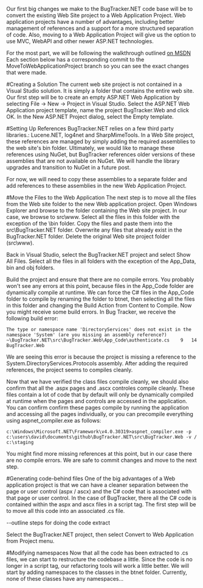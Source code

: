 Our first big changes we make to the BugTracker.NET code base will be to convert the existing Web Site project to a Web Application Project. Web application projects have a number of advantages, including better management of references and a support for a more structured separation of code. Also, moving to a Web Application Project will give us the option to use MVC, WebAPI and other newer ASP.NET technologies.

For the most part, we will be following the walkthrough outlined [on MSDN](http://msdn.microsoft.com/en-us/library/aa983476(v=vs.100).aspx) Each section below has a corresponding commit to the MoveToWebApplicationProject branch so you can see the exact changes that were made.

#Creating a Solution
The current web site project is not contained in a Visual Studio solution. It is simply a folder that contains the entire web site. Our first step will be to create an empty ASP.NET Web Application by selecting File -> New -> Project in Visual Studio. Select the ASP.NET Web Application project template, name the project BugTracker.Web and click OK. In the New ASP.NET Project dialog, select the Empty template. 

#Setting Up References
BugTracker.NET relies on a few third party libraries.: Lucene.NET, log4net and SharpMimeTools. In a Web Site project, these references are managed by simply adding the required assemblies to the web site's bin folder. Ultimately, we would like to manage these references using NuGet, but BugTracker references older versions of these assemblies that are not available on NuGet. We will handle the library upgrades and transition to NuGet in a future post. 

For now, we will need to copy these assemblies to a separate folder and add references to these assemblies in the new Web Application Project.

#Move the Files to the Web Application
The next step is to move all the files from the Web site folder to the new Web application project. Open Windows Explorer and browse to the folder containing the Web site project. In our case, we browse to src\www. Select all the files in this folder with the exception of the \bin folder. Copy the files and paste them into the src\BugTracker.NET folder. Overwrite any files that already exist in the BugTracker.NET folder. Delete the original Web site project folder (src\www).

Back in Visual Studio, select the BugTracker.NET project and select Show All Files. Select all the files in all folders with the exception of the App_Data, bin and obj folders. 

Build the project and ensure that there are no compile errors. You probably won't see any errors at this point, because files in the App_Code folder are dynamically compile at runtime. We can force the C# files in the App_Code folder to compile by renaming the folder to btnet, then selecting all the files in this folder and changing the Build Action from Content to Compile. Now you might receive some build errors. In Bug Tracker, we receive the following build error:

    The type or namespace name 'DirectoryServices' does not exist in the namespace 'System' (are you missing an assembly reference?)	~\BugTracker.NET\src\BugTracker.Web\App_Code\authenticate.cs	9	14	BugTracker.Web

We are seeing this error is because the project is missing a reference to the System.DirectoryServices.Protocols assembly. After adding the required references, the project seems to compiles cleanly.

Now that we have verified the class files compile cleanly, we should also confirm that all the .aspx pages and .ascx controles compile cleanly. These files contain a lot of code that by default will only be dynamically compiled at runtime when the pages and controls are accessed in the application. You can confirm confirm these pages compile by running the application and accessing all the pages individually, or you can precompile everything using aspnet_compiler.exe as follows:
    
    c:\Windows\Microsoft.NET\Framework\v4.0.30319>aspnet_compiler.exe -p c:\users\david\documents\github\BugTracker.NET\src\BugTracker.Web -v / c:\staging

You might find more missing references at this point, but in our case there are no compile errors. We are safe to commit changes and move to the next step.


#Generating code-behind files
One of the big advantages of a Web application project is that we can have a cleaner separation between the page or user control (aspx / ascx) and the C# code that is associated with that page or user control. In the case of BugTracker, there all the C# code is contained within the aspx and ascx files in a script tag. The first step will be to move all this code into an associated .cs file.

--outline steps for doing the code extract

Select the BugTracker.NET project, then select Convert to Web Application from Project menu.

#Modifying namespaces
Now that all the code has been extracted to .cs files, we can start to restructure the codebase a little. Since the code is no longer in a script tag, our refactoring tools will work a little better. 
We will start by adding namespaces to the classes in the btnet folder. Currently, none of these classes have any namespaces... 